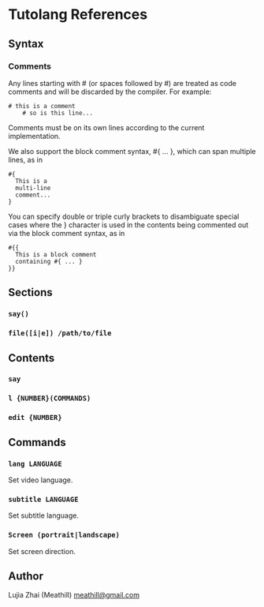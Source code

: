 Tutolang References
===================

Syntax
------

### Comments

Any lines starting with # (or spaces followed by #) are treated as code comments and will be discarded by the compiler. For example:

```
# this is a comment
    # so is this line...
```

Comments must be on its own lines according to the current implementation.

We also support the block comment syntax, #{ ... }, which can span multiple lines, as in

```
#{
  This is a
  multi-line
  comment...
}
```

You can specify double or triple curly brackets to disambiguate special cases where the } character is used in the contents being commented out via the block comment syntax, as in

```
#{{
  This is a block comment
  containing #{ ... }
}}
```


Sections
--------

### `say()`

### `file([i|e]) /path/to/file`


Contents
--------

### `say`

### `l {NUMBER}(COMMANDS)`

### `edit {NUMBER}`


Commands
--------

### `lang LANGUAGE`

Set video language.

### `subtitle LANGUAGE`

Set subtitle language.

### `Screen (portrait|landscape)`

Set screen direction.


Author
------

Lujia Zhai (Meathill) [meathill@gmail.com](mailto:meathill@gmail.com)
